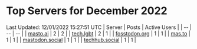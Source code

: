 # Top Servers for December 2022
Last Updated: 12/01/2022 15:27:51 UTC
| Server | Posts | Active Users |
| -- | -- | -- |
| [masto.ai](https://masto.ai/tags/PowerShell) | 2 | 2 |
| [tech.lgbt](https://tech.lgbt/tags/PowerShell) | 2 | 1 |
| [fosstodon.org](https://fosstodon.org/tags/PowerShell) | 1 | 1 |
| [mas.to](https://mas.to/tags/PowerShell) | 1 | 1 |
| [mastodon.social](https://mastodon.social/tags/PowerShell) | 1 | 1 |
| [techhub.social](https://techhub.social/tags/PowerShell) | 1 | 1 |
